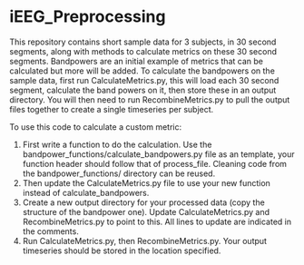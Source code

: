 # iEEG_Preprocessing
This repository contains short sample data for 3 subjects, in 30 second segments, along with methods to calculate metrics on these 30 second segments. 
Bandpowers are an initial example of metrics that can be calculated but more will be added. 
To calculate the bandpowers on the sample data, first run CalculateMetrics.py, this will load each 30 second segment, calculate the band powers on it, then store these in an output directory. 
You will then need to run RecombineMetrics.py to pull the output files together to create a single timeseries per subject. 

To use this code to calculate a custom metric:
1. First write a function to do the calculation. Use the bandpower_functions/calculate_bandpowers.py file as an template, your function header should follow that of process_file. Cleaning code from the bandpower_functions/ directory can be reused. 
2. Then update the CalculateMetrics.py file to use your new function instead of calculate_bandpowers.
3. Create a new output directory for your processed data (copy the structure of the bandpower one). Update CalculateMetrics.py and RecombineMetrics.py to point to this. All lines to update are indicated in the comments.
4. Run CalculateMetrics.py, then RecombineMetrics.py. Your output timeseries should be stored in the location specified. 
